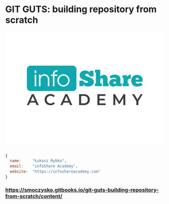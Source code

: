 # GIT GUTS: building repository from scratch





##### ![](/assets/logo_infoshare.png)


```js
{
  name:     "Łukasz Rybka",
  email:    "infoShare Academy",
  website:  "https://infoshareacademy.com"
}
```


### https://smoczysko.gitbooks.io/git-guts-building-repository-from-scratch/content/

